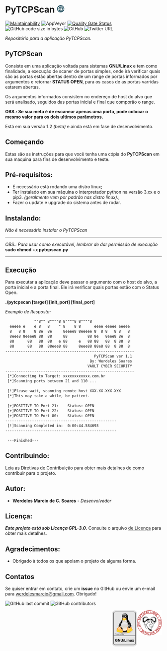 # PyTCPScan <img src="https://github.com/werdelesmarcio/PyTCPScan/blob/main/Images/icon.png" width=25> 

[![Maintainability](https://api.codeclimate.com/v1/badges/3629bc037bdc9dbf4b71/maintainability)](https://codeclimate.com/github/werdelesmarcio/PyTCPScan/maintainability) <img alt="AppVeyor" src="https://img.shields.io/appveyor/ci/werdelesmarcio/PyTCPScan"> [![Quality Gate Status](https://sonarcloud.io/api/project_badges/measure?project=werdelesmarcio_PyTCPScan&metric=alert_status)](https://sonarcloud.io/dashboard?id=werdelesmarcio_PyTCPScan) <img alt="GitHub code size in bytes" src="https://img.shields.io/github/languages/code-size/werdelesmarcio/PyTCPScan"> <img alt="GitHub" src="https://img.shields.io/github/license/werdelesmarcio/PyTCPScan"> <img alt="Twitter URL" src="https://img.shields.io/twitter/url/https/twitter.com/ScorpionInc?style=social">

_Repositório para a aplicação PyTCPScan._

## PyTCPScan
Consiste em uma aplicação voltada para sistemas **GNU/Linux** e tem como finalidade, a 
execução de scaner de portas simples, onde irá verificar quais são as portas estão abertas 
dentro de um range de portas informados por argumentos e retornar **STATUS OPEN**, para os 
casos de as portas varridas estarem abertas. 

Os argumentos informados consistem no endereço de host do alvo que será analisado, seguidos 
das portas inicial e final que comporão o range.

**OBS.: Se sua meta é de escanear apenas uma porta, pode colocar o mesmo valor para 
os dois ultimos parâmetros.**

Está em sua versão 1.2 _(beta)_ e ainda está em fase de desenvolvimento.

## Começando
Estas são as instruções para que você tenha uma cópia do **PyTCPScan** em sua maquina para fins 
de desenvolvimento e teste.

## Pré-requisitos:
* É necessário está rodando uma distro linux;
* Ter instalado em sua máquina o interpretador python na versão 3.xx e o pip3. _(geralmente vem por padrão nas distro linux)_.;
* Fazer o update e upgrade do sistema antes de rodar.

## Instalando:
_Não é necessário instalar o PyTCPScan_

---

_OBS.: Para usar como executável, lembrar de dar permissão de execução_
**sudo chmod +x pytcpscan.py**

---

## Execução 
Para executar a aplicação deve passar o argumento com o host do alvo, a porta inicial
e a porta final. Ele irá verificar quais portas estão com o Status Open.

**./pytcpscan  [target] [init_port] [final_port]**

_Exemplo de Resposta:_

```
             ""8"" 8""""8 8""""8 8""""8                   
  eeeee e    e 8   8    " 8    8 8      eeee eeeee eeeee 
  8   8 8    8 8e  8e     8eeee8 8eeeee 8  8 8   8 8   8 
  8eee8 8eeee8 88  88     88         88 8e   8eee8 8e  8 
  88      88   88  88   e 88     e   88 88   88  8 88  8 
  88      88   88  88eee8 88     8eee88 88e8 88  8 88  8 
----------------------------------------------------------
                                        PyTCPScan ver 1.1
                                      By: Werdeles Soares 
                                     VAULT CYBER SECURITY 
----------------------------------------------------------
 [*]Connecting to Target: xxxxxxxxxxxx.com.br
 [*]Scanning ports between 21 and 110 ...
 
 [!]Please wait, scanning remote host XXX.XX.XXX.XXX
 [*]This may take a while, be patient.
 
 [+]POSITIVE TO Port 21:	Status: OPEN
 [+]POSITIVE TO Port 22:	Status: OPEN
 [+]POSITIVE TO Port 80:	Status: OPEN
--------------------------------------------------
 [!]Scanning Completed in:  0:00:44.584693
--------------------------------------------------

 ---Finished---

```
## Contribuindo:
Leia [as Diretivas de Contribuição](https://github.com/werdelesmarcio/PyTCPScan/blob/master/Archives/CONTRIBUTING.md) para obter mais detalhes de como contribuir para o projeto.

## Autor:
* **Werdeles Marcio de C. Soares** - _Desenvolvedor_

## Licença: 
***Este projeto está sob Licença GPL-3.0.***
Consulte o arquivo [de Licença](https://github.com/werdelesmarcio/PyTCPScan/blob/master/Archives/LICENSE) para obter mais detalhes.

## Agradecimentos:
* Obrigado à todos os que apoiam o projeto de alguma forma.

## Contatos
Se quiser entrar em contato, crie um **issue** no GitHub ou envie um e-mail para werdelesmarcio@gmail.com. Obrigado!

<img alt="GitHub last commit" src="https://img.shields.io/github/last-commit/werdelesmarcio/PyTCPScan?style=for-the-badge">   <img alt="GitHub contributors" src="https://img.shields.io/github/contributors/werdelesmarcio/PyTCPScan?style=for-the-badge">

<img src = "https://github.com/werdelesmarcio/PyTCPScan/blob/main/Images/SoftwareLivre.png?raw=true" width =80 align="Right">
<img src = "https://github.com/werdelesmarcio/PyTCPScan/blob/main/Images/PoweredByLinux.png?raw=true" width =80 align="Right">
